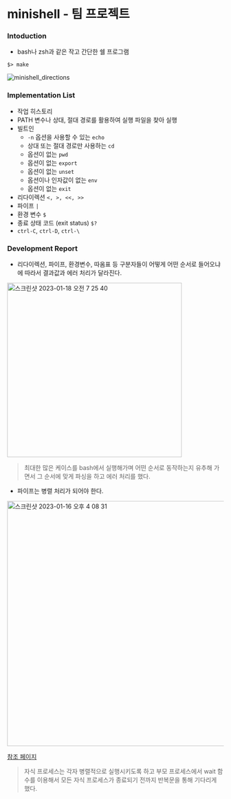# minishell - 팀 프로젝트
### Intoduction
- bash나 zsh과 같은 작고 간단한 쉘 프로그램
```
$> make
```
![minishell_directions](https://user-images.githubusercontent.com/69841779/211287293-3b0b73f6-ec0c-4532-9a45-de90007e83b8.gif)
### Implementation List
- 작업 히스토리
- PATH 변수나 상대, 절대 경로를 활용하여 실행 파일을 찾아 실행
- 빌트인
  - `-n` 옵션을 사용할 수 있는 `echo`
  - 상대 또는 절대 경로만 사용하는 `cd`
  - 옵션이 없는 `pwd`
  - 옵션이 없는 `export`
  - 옵션이 없는 `unset`
  - 옵션이나 인자값이 없는 `env`
  - 옵션이 없는 `exit`
- 리다이렉션 `<, >, <<, >>`
- 파이프 `|`
- 환경 변수 `$`
- 종료 상태 코드 (exit status) `$?`
- `ctrl-C`, `ctrl-D`, `ctrl-\`
### Development Report
- 리다이렉션, 파이프, 환경변수, 따옴표 등 구분자들이 어떻게 어떤 순서로 들어오냐에 따라서 결과값과 에러 처리가 달라진다.
<img width="406" alt="스크린샷 2023-01-18 오전 7 25 40" src="https://user-images.githubusercontent.com/69841779/213025909-e8639894-1ffb-46f0-bee5-73799ca60434.png">

> 최대한 많은 케이스를 bash에서 실행해가며 어떤 순서로 동작하는지 유추해 가면서 그 순서에 맞게 파싱을 하고 에러 처리를 했다.
- 파이프는 병렬 처리가 되어야 한다.
<img width="571" alt="스크린샷 2023-01-16 오후 4 08 31" src="https://user-images.githubusercontent.com/69841779/212618154-42db0db6-1c56-498d-87e5-c0b1d6b73949.png">

[참조 페이지](http://web.cse.ohio-state.edu/~mamrak.1/CIS762/pipes_lab_notes.html)
  
> 자식 프로세스는 각자 병렬적으로 실행시키도록 하고 부모 프로세스에서 wait 함수를 이용해서 모든 자식 프로세스가 종료되기 전까지 반복문을 통해 기다리게 했다.

